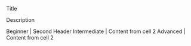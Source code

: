 Title

Description

Beginner | Second Header
Intermediate | Content from cell 2
Advanced | Content from cell 2

